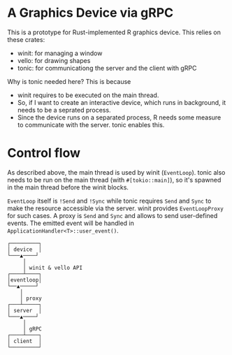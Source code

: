 A Graphics Device via gRPC
==========================

This is a prototype for Rust-implemented R graphics device. This relies on these crates:

* winit: for managing a window
* vello: for drawing shapes
* tonic: for communicationg the server and the client with gRPC

Why is tonic needed here? This is because

* winit requires to be executed on the main thread.
* So, if I want to create an interactive device, which runs in background, it
  needs to be a seprated process.
* Since the device runs on a separated process, R needs some measure to
  communicate with the server. tonic enables this.

# Control flow

As described above, the main thread is used by winit (`EventLoop`). tonic also
needs to be run on the main thread (with `#[tokio::main]`), so it's spawned in
the main thread before the winit blocks.

`EventLoop` itself is `!Send` and `!Sync` while tonic requires `Send` and `Sync`
to make the resource accessible via the server. winit provides `EventLoopProxy`
for such cases. A proxy is `Send` and `Sync` and allows to send user-defined
events. The emitted event will be handled in
`ApplicationHandler<T>::user_event()`.

```
┌─────────┐             
│ device  │             
└───▲────┘             
     │                  
     │ winit & vello API
┌────┴────┐             
│eventloop│             
└──▲─────┘             
    │                   
    │ proxy             
┌───┴─────┐             
│ server  │             
└───▲────┘             
     │                  
     │ gRPC             
┌────┴────┐             
│ client  │             
└─────────┘             
```